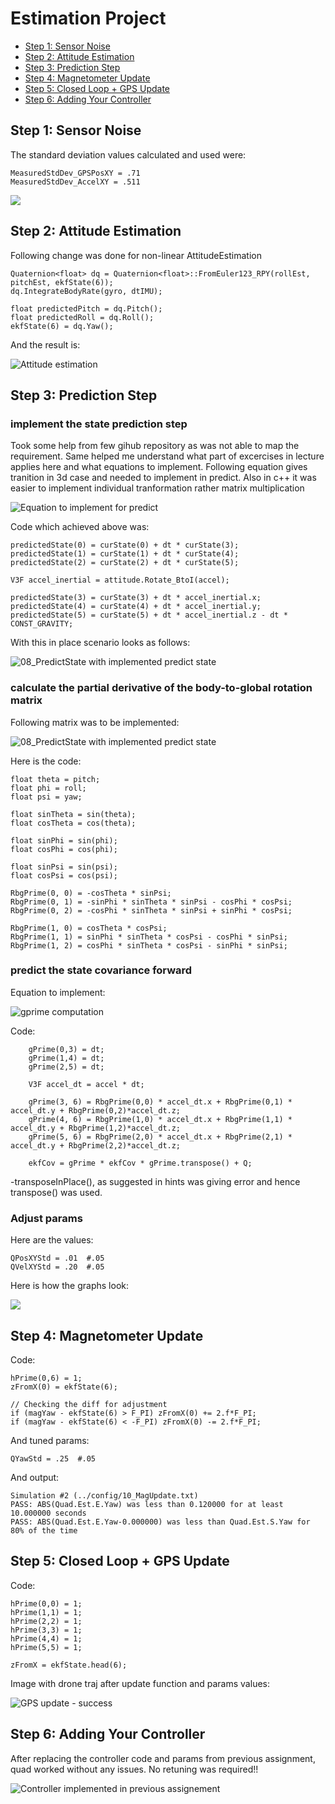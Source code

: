 # Estimation Project #

 - [Step 1: Sensor Noise](#step-1-sensor-noise)
 - [Step 2: Attitude Estimation](#step-2-attitude-estimation)
 - [Step 3: Prediction Step](#step-3-prediction-step)
 - [Step 4: Magnetometer Update](#step-4-magnetometer-update)
 - [Step 5: Closed Loop + GPS Update](#step-5-closed-loop--gps-update)
 - [Step 6: Adding Your Controller](#step-6-adding-your-controller)

## Step 1: Sensor Noise ##

The standard deviation values calculated and used were:

	MeasuredStdDev_GPSPosXY = .71
	MeasuredStdDev_AccelXY = .511

![](./v_images/sensor_noise.png)

## Step 2: Attitude Estimation ##

Following change was done for non-linear AttitudeEstimation

	Quaternion<float> dq = Quaternion<float>::FromEuler123_RPY(rollEst, pitchEst, ekfState(6));
	dq.IntegrateBodyRate(gyro, dtIMU);
		
	float predictedPitch = dq.Pitch();
	float predictedRoll = dq.Roll();
	ekfState(6) = dq.Yaw();

And the result is:

![Attitude estimation](./v_images/attitude_estimation.png)

## Step 3: Prediction Step ##

### implement the state prediction step ###

Took some help from few gihub repository as was not able to map the requirement. Same helped me understand what part of excercises in lecture applies here and what equations to implement. Following equation gives tranition in 3d case and needed to implement in predict. Also in c++ it was easier to implement individual tranformation rather matrix multiplication

![Equation to implement for predict](./v_images/predict_equation.png)

Code which achieved above was:

	predictedState(0) = curState(0) + dt * curState(3);
	predictedState(1) = curState(1) + dt * curState(4);
	predictedState(2) = curState(2) + dt * curState(5);
		
	V3F accel_inertial = attitude.Rotate_BtoI(accel);
		
	predictedState(3) = curState(3) + dt * accel_inertial.x;
	predictedState(4) = curState(4) + dt * accel_inertial.y;
	predictedState(5) = curState(5) + dt * accel_inertial.z - dt * CONST_GRAVITY;


With this in place scenario looks as follows:

![08_PredictState with implemented predict state](./v_images/predictState.png)

### calculate the partial derivative of the body-to-global rotation matrix ###

Following matrix was to be implemented:

![08_PredictState with implemented predict state](./v_images/Rbg_prime.png)

Here is the code:

		
	float theta = pitch;
	float phi = roll;
	float psi = yaw;
		
	float sinTheta = sin(theta);
	float cosTheta = cos(theta);
		
	float sinPhi = sin(phi);
	float cosPhi = cos(phi);
			
	float sinPsi = sin(psi);
	float cosPsi = cos(psi);
		
	RbgPrime(0, 0) = -cosTheta * sinPsi;
	RbgPrime(0, 1) = -sinPhi * sinTheta * sinPsi - cosPhi * cosPsi;
	RbgPrime(0, 2) = -cosPhi * sinTheta * sinPsi + sinPhi * cosPsi;
		
	RbgPrime(1, 0) = cosTheta * cosPsi;
	RbgPrime(1, 1) = sinPhi * sinTheta * cosPsi - cosPhi * sinPsi;
	RbgPrime(1, 2) = cosPhi * sinTheta * cosPsi - sinPhi * sinPsi;
		

### predict the state covariance forward ###

Equation to implement:

![gprime computation](./v_images/gprime.png)

Code:

		gPrime(0,3) = dt;
		gPrime(1,4) = dt;
		gPrime(2,5) = dt;
		
		V3F accel_dt = accel * dt;
		
		gPrime(3, 6) = RbgPrime(0,0) * accel_dt.x + RbgPrime(0,1) * accel_dt.y + RbgPrime(0,2)*accel_dt.z;
		gPrime(4, 6) = RbgPrime(1,0) * accel_dt.x + RbgPrime(1,1) * accel_dt.y + RbgPrime(1,2)*accel_dt.z;
		gPrime(5, 6) = RbgPrime(2,0) * accel_dt.x + RbgPrime(2,1) * accel_dt.y + RbgPrime(2,2)*accel_dt.z;
		
		ekfCov = gPrime * ekfCov * gPrime.transpose() + Q;

-transposeInPlace(), as suggested in hints was giving error and hence transpose() was used.

### Adjust params ###

Here are the values:

	QPosXYStd = .01  #.05
	QVelXYStd = .20	 #.05

Here is how the graphs look:

![](./v_images/error_mag.png)

## Step 4: Magnetometer Update ##

Code:

	hPrime(0,6) = 1;
	zFromX(0) = ekfState(6); 
		
	// Checking the diff for adjustment
	if (magYaw - ekfState(6) > F_PI) zFromX(0) += 2.f*F_PI;
	if (magYaw - ekfState(6) < -F_PI) zFromX(0) -= 2.f*F_PI;

And tuned params:

	QYawStd = .25  #.05

And output:

	Simulation #2 (../config/10_MagUpdate.txt)
	PASS: ABS(Quad.Est.E.Yaw) was less than 0.120000 for at least 10.000000 seconds
	PASS: ABS(Quad.Est.E.Yaw-0.000000) was less than Quad.Est.S.Yaw for 80% of the time

## Step 5: Closed Loop + GPS Update ##

Code:

	hPrime(0,0) = 1;
	hPrime(1,1) = 1;
	hPrime(2,2) = 1;
	hPrime(3,3) = 1;
	hPrime(4,4) = 1;
	hPrime(5,5) = 1;
		
	zFromX = ekfState.head(6);


Image with drone traj after update function and params values:

![GPS update - success](./v_images/gps_update.png)

## Step 6: Adding Your Controller ##

After replacing the controller code and params from previous assignment, quad worked without any issues. No retuning was required!! 

![Controller implemented in previous assignement](./v_images/changed_controller.png)